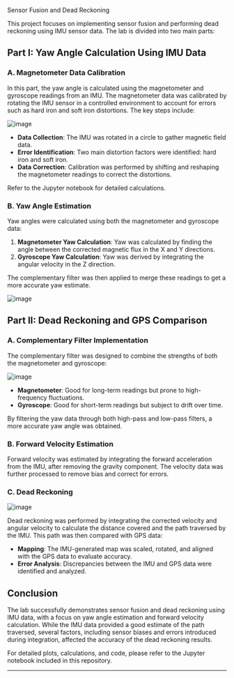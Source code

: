 Sensor Fusion and Dead Reckoning

This project focuses on implementing sensor fusion and performing dead reckoning using IMU sensor data. The lab is divided into two main parts:

## Part I: Yaw Angle Calculation Using IMU Data

### A. Magnetometer Data Calibration

In this part, the yaw angle is calculated using the magnetometer and gyroscope readings from an IMU. The magnetometer data was calibrated by rotating the IMU sensor in a controlled environment to account for errors such as hard iron and soft iron distortions. The key steps include:

![image](https://github.com/user-attachments/assets/d3fd2cf0-f110-4968-b201-7ebf54f56b27)

- **Data Collection**: The IMU was rotated in a circle to gather magnetic field data.
- **Error Identification**: Two main distortion factors were identified: hard iron and soft iron.
- **Data Correction**: Calibration was performed by shifting and reshaping the magnetometer readings to correct the distortions.

Refer to the Jupyter notebook for detailed calculations.

### B. Yaw Angle Estimation

Yaw angles were calculated using both the magnetometer and gyroscope data:

1. **Magnetometer Yaw Calculation**: Yaw was calculated by finding the angle between the corrected magnetic flux in the X and Y directions.
2. **Gyroscope Yaw Calculation**: Yaw was derived by integrating the angular velocity in the Z direction.

The complementary filter was then applied to merge these readings to get a more accurate yaw estimate.

![image](https://github.com/user-attachments/assets/683d7217-b411-437a-a4f7-87c22b0b8350)

## Part II: Dead Reckoning and GPS Comparison

### A. Complementary Filter Implementation

The complementary filter was designed to combine the strengths of both the magnetometer and gyroscope:

![image](https://github.com/user-attachments/assets/e4c8c412-6d8a-47b4-9502-a4d7ec4f6ed8)

- **Magnetometer**: Good for long-term readings but prone to high-frequency fluctuations.
- **Gyroscope**: Good for short-term readings but subject to drift over time.

By filtering the yaw data through both high-pass and low-pass filters, a more accurate yaw angle was obtained.

### B. Forward Velocity Estimation

Forward velocity was estimated by integrating the forward acceleration from the IMU, after removing the gravity component. The velocity data was further processed to remove bias and correct for errors.

### C. Dead Reckoning

![image](https://github.com/user-attachments/assets/92db855e-5b98-4a0e-9086-fb87bfd21d4e)

Dead reckoning was performed by integrating the corrected velocity and angular velocity to calculate the distance covered and the path traversed by the IMU. This path was then compared with GPS data:

- **Mapping**: The IMU-generated map was scaled, rotated, and aligned with the GPS data to evaluate accuracy.
- **Error Analysis**: Discrepancies between the IMU and GPS data were identified and analyzed.

## Conclusion

The lab successfully demonstrates sensor fusion and dead reckoning using IMU data, with a focus on yaw angle estimation and forward velocity calculation. While the IMU data provided a good estimate of the path traversed, several factors, including sensor biases and errors introduced during integration, affected the accuracy of the dead reckoning results.

For detailed plots, calculations, and code, please refer to the Jupyter notebook included in this repository.

---
